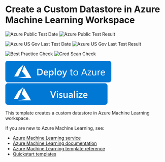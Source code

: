 # Create a Custom Datastore in Azure Machine Learning Workspace

![Azure Public Test Date](https://azurequickstartsservice.blob.core.windows.net/badges/101-machine-learning-datastore-create-custom/PublicLastTestDate.svg)
![Azure Public Test Result](https://azurequickstartsservice.blob.core.windows.net/badges/101-machine-learning-datastore-create-custom/PublicDeployment.svg)

![Azure US Gov Last Test Date](https://azurequickstartsservice.blob.core.windows.net/badges/101-machine-learning-datastore-create-custom/FairfaxLastTestDate.svg)
![Azure US Gov Last Test Result](https://azurequickstartsservice.blob.core.windows.net/badges/101-machine-learning-datastore-create-custom/FairfaxDeployment.svg)

![Best Practice Check](https://azurequickstartsservice.blob.core.windows.net/badges/101-machine-learning-datastore-create-custom/BestPracticeResult.svg)
![Cred Scan Check](https://azurequickstartsservice.blob.core.windows.net/badges/101-machine-learning-datastore-create-custom/CredScanResult.svg)

[![Deploy To Azure](https://raw.githubusercontent.com/Azure/azure-quickstart-templates/master/1-CONTRIBUTION-GUIDE/images/deploytoazure.svg?sanitize=true)](https://portal.azure.com/#create/Microsoft.Template/uri/https%3A%2F%2Fraw.githubusercontent.com%2FAzure%2Fazure-quickstart-templates%2Fmaster%2F101-machine-learning-datastore-create-custom%2Fazuredeploy.json)
[![Visualize](https://raw.githubusercontent.com/Azure/azure-quickstart-templates/master/1-CONTRIBUTION-GUIDE/images/visualizebutton.svg?sanitize=true)](http://armviz.io/#/?load=https%3A%2F%2Fraw.githubusercontent.com%2FAzure%2Fazure-quickstart-templates%2Fmaster%2F101-machine-learning-datastore-create-custom%2Fazuredeploy.json)

This template creates a custom datastore in Azure Machine Learning workspace.

If you are new to Azure Machine Learning, see:

- [Azure Machine Learning service](https://azure.microsoft.com/services/machine-learning-service/)
- [Azure Machine Learning documentation](https://docs.microsoft.com/azure/machine-learning/)
- [Azure Machine Learning template reference](https://docs.microsoft.com/azure/templates/microsoft.machinelearningservices/allversions)
- [Quickstart templates](https://azure.microsoft.com/resources/templates/)